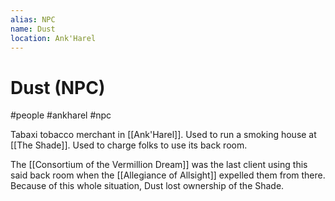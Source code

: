 ```yaml
---
alias: NPC
name: Dust
location: Ank'Harel
---
```


# Dust (NPC)

#people #ankharel #npc

Tabaxi tobacco merchant in [[Ank'Harel]]. Used to run a smoking house at [[The Shade]]. Used to charge folks to use its back room.

The [[Consortium of the Vermillion Dream]] was the last client using this said back room when the [[Allegiance of Allsight]] expelled them from there. Because of this whole situation, Dust lost ownership of the Shade.